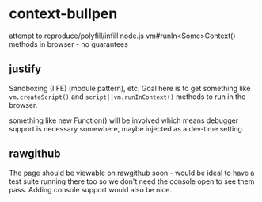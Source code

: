 context-bullpen
===============

attempt to reproduce/polyfill/infill node.js vm#runIn&lt;Some>Context() methods in browser - no guarantees

justify
-------

Sandboxing (IIFE) (module pattern), etc.  Goal here is to get something like <code>vm.createScript()</code> 
and <code>script||vm.runIn<Some>Context()</code> methods to run in the browser.

something like new Function() will be involved which means debugger support is necessary somewhere, maybe 
injected as a dev-time setting.

rawgithub
---------

The page should be viewable on rawgithub soon - would be ideal to have a test suite running there too so we don't need
the console open to see them pass.  Adding console support would also be nice.


